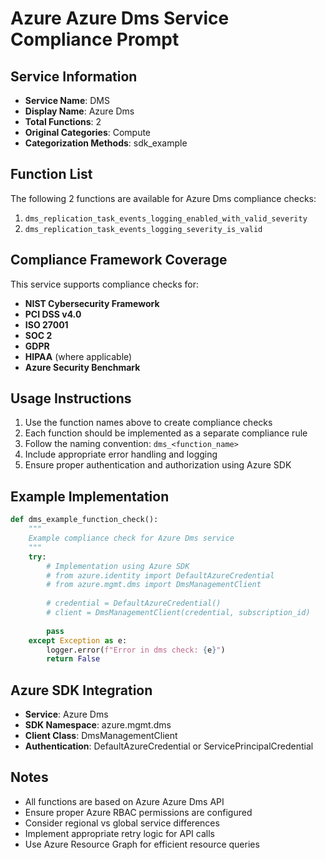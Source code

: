 # Azure Azure Dms Service Compliance Prompt

## Service Information
- **Service Name**: DMS
- **Display Name**: Azure Dms
- **Total Functions**: 2
- **Original Categories**: Compute
- **Categorization Methods**: sdk_example

## Function List
The following 2 functions are available for Azure Dms compliance checks:

1. `dms_replication_task_events_logging_enabled_with_valid_severity`
2. `dms_replication_task_events_logging_severity_is_valid`


## Compliance Framework Coverage
This service supports compliance checks for:
- **NIST Cybersecurity Framework**
- **PCI DSS v4.0**
- **ISO 27001**
- **SOC 2**
- **GDPR**
- **HIPAA** (where applicable)
- **Azure Security Benchmark**

## Usage Instructions
1. Use the function names above to create compliance checks
2. Each function should be implemented as a separate compliance rule
3. Follow the naming convention: `dms_<function_name>`
4. Include appropriate error handling and logging
5. Ensure proper authentication and authorization using Azure SDK

## Example Implementation
```python
def dms_example_function_check():
    """
    Example compliance check for Azure Dms service
    """
    try:
        # Implementation using Azure SDK
        # from azure.identity import DefaultAzureCredential
        # from azure.mgmt.dms import DmsManagementClient
        
        # credential = DefaultAzureCredential()
        # client = DmsManagementClient(credential, subscription_id)
        
        pass
    except Exception as e:
        logger.error(f"Error in dms check: {e}")
        return False
```

## Azure SDK Integration
- **Service**: Azure Dms
- **SDK Namespace**: azure.mgmt.dms
- **Client Class**: DmsManagementClient
- **Authentication**: DefaultAzureCredential or ServicePrincipalCredential

## Notes
- All functions are based on Azure Azure Dms API
- Ensure proper Azure RBAC permissions are configured
- Consider regional vs global service differences
- Implement appropriate retry logic for API calls
- Use Azure Resource Graph for efficient resource queries
